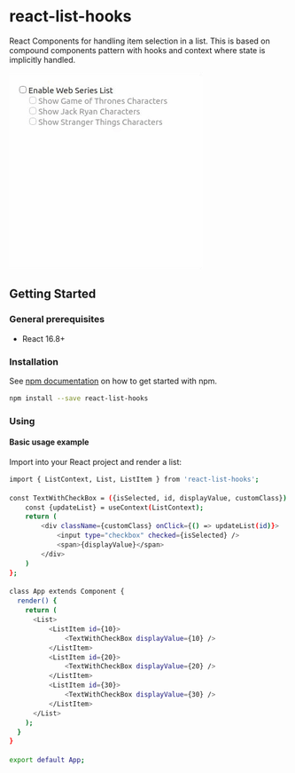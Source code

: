 # react-list-hooks
React Components for handling item selection in a list. This is based on compound components pattern with hooks and context where state is implicitly handled.

![GIF demo](resources/gif/demo.gif)

## Getting Started

### General prerequisites 
 * React 16.8+
 
### Installation
See [npm documentation](https://docs.npmjs.com/) on how to get started with npm.
```bash
npm install --save react-list-hooks
```
### Using
#### Basic usage example
Import into your React project and render a list:
```bash
import { ListContext, List, ListItem } from 'react-list-hooks';

const TextWithCheckBox = ({isSelected, id, displayValue, customClass}) => {
    const {updateList} = useContext(ListContext);
    return (
        <div className={customClass} onClick={() => updateList(id)}>
            <input type="checkbox" checked={isSelected} />
            <span>{displayValue}</span>
        </div>
    )
};

class App extends Component {
  render() {
    return (
      <List>
          <ListItem id={10}>
              <TextWithCheckBox displayValue={10} />
          </ListItem>
          <ListItem id={20}>
              <TextWithCheckBox displayValue={20} />
          </ListItem>
          <ListItem id={30}>
              <TextWithCheckBox displayValue={30} />
          </ListItem>
      </List>
    );
  }
}

export default App;
```




